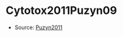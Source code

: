 <a name="material" />

# Cytotox2011Puzyn09
<script type="application/ld+json">
  {
    "@context": "https://schema.org/",
    "@type": "ChemicalSubstance",
    "http://purl.org/dc/terms/conformsTo":
      {
        "@type": "CreativeWork",
        "@id": "https://bioschemas.org/profiles/ChemicalSubstance/0.4-RELEASE/"
      },
    "@id": "https://egonw.github.io/nanowiki/nanowiki9.html#material",
    "name": "Cytotox2011Puzyn09",
    "sameAs": "http://127.0.0.1/mediawiki/index.php/Special:URIResolver/Cytotox2011Puzyn09"
  }
</script>


* Source: [Puzyn2011](http://127.0.0.1/mediawiki/index.php/Special:URIResolver/Puzyn2011)
